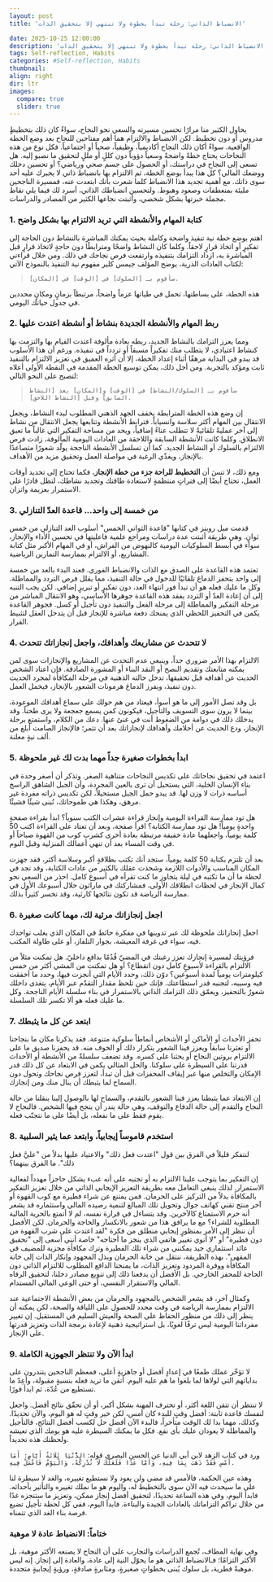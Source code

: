 ```yaml
---
layout: post
title: 'الانضباط الذاتي: رحلة تبدأ بخطوة ولا تنتهي إلا بتحقيق الذات'

date: 2025-10-25 12:00:00
description: 'الانضباط الذاتي: رحلة تبدأ بخطوة ولا تنتهي إلا بتحقيق الذات'
tags: Self-reflection, Habits
categories: #Self-reflection, Habits
thumbnail:
align: right
dir: ltr
images:
  compare: true
  slider: true
---
```



يحاول الكثير منا مرارًا تحسين مسيرته والسعي نحو النجاح، سواءً كان ذلك بتخطيطٍ مدروس أو دون تخطيط. لكن الانضباط والالتزام هما أهم مفتاحين للنجاح بعد وضع الخطة الواقعية. سواءً أكان ذلك النجاح أكاديمياً، وظيفياً، صحياً أو اجتماعياً. فكل نوع من هذه النجاحات يحتاج خطةً واضحةً وسعياً دؤوباً دون كللٍ أو مللٍ لتحقيق ما نصبو إليه. 
هل تسعى إلى النجاح في دراستك، أو الحصول على جسم صحي ورياضي؟ أو تحسين دخلك ووضعك المالي؟ كل هذا يبدأ بوضع الخطة، ثم الالتزام بها بانضباط ذاتي لا يجبرك عليه أحد سوى ذاتك. مع أهمية تجديد هذا الانضباط كلما شعرت بأنك ابتعدت عنه، فمسيرة الناجحين مليئة بمنعطفات وصعود وهبوط. ولتحسين انضباطك الذاتي، أسرد لك فيما يلي نقاط مجملة خبرتها بشكل شخصي، وأثبتت نجاعها الكثير من المصادر والدراسات.

### **1. كتابة المهام والأنشطة التي تريد الالتزام بها بشكل واضح**

اهتم بوضع خطة نية تنفيذ واضحة وكاملة بحيث يمكنك المباشرة بالنشاط دون الحاجة إلى تفكيرٍ أو اتخاذ قرارٍ لاحقاً. وكلما كان النشاط واضحًا ومترابطًا دون حاجةٍ لاتخاذ قرارٍ قبل المباشرة به، ازداد التزامك بتنفيذه وارتفعت فرص نجاحك في ذلك. 
ومن خلال قراءتي لكتاب العادات الذرية، يوضح المؤلف جيمس كلير مفهوم نية التنفيذ بالنموذج الآتي:

> `سأقوم بـ [السلوك] في [الوقت] في [المكان].`

هذه الخطة، على بساطتها، تحمل في طياتها عزماً واضحاً، مرتبطاً بزمانٍ ومكانٍ محددين في جدول حياتك اليومي.

### **2. ربط المهام والأنشطة الجديدة بنشاط أو أنشطة اعتدت عليها**

ومما يعزز التزامك بالنشاط الجديد، ربطه بعادة مألوفة اعتدت القيام بها والتزمت بها كنشاط اعتيادي، لا يتطلب منك تفكيراً مسبقاً أو تردداً في تنفيذه. ورغم أن هذا الأسلوب قد يبدو في البداية مرهقًا أثناء إعداد الخطة، إلا أن أثره العميق في تعزيز الالتزام بالتنفيذ ثابت ومؤكد بالتجربة.
ومن أجل ذلك، يمكن توسيع الخطة المقدمة في النقطة الأولى أعلاه لتصبح على النحو التالي:

> `سأقوم بـ [السلوك/النشاط] في [الوقت] و[المكان] بعد [النشاط السابق] وقبل [النشاط اللاحق].`


إن وضع هذه الخطة المترابطة يخفف الجهد الذهني المطلوب لبدء النشاط، ويجعل الانتقال بين المهام أكثر سلاسة وانسياباً. فترابط الأنشطة وتتابعها يجعل الانتقال من نشاط إلى آخر عمليةً تلقائيةً لا تتطلب عناءً إضافياً، ويحد من مساحة التفكير التي غالباً ما تعيق الانطلاق. وكلما كانت الأنشطة السابقة واللاحقة من العادات اليومية المألوفة، زادت فرص الالتزام بالسلوك أو النشاط الجديد. كما أن تسلسل الأنشطة الناجحة يولّد شعورًا متصاعدًا بالإنجاز، ويغذّي الرغبة في مواصلة العمل وتحقيق مزيد من الأهداف. 

ومع ذلك، لا تنسَ أن **التخطيط للراحة جزء من خطة الإنجاز**، فكما تحتاج إلى تحديد أوقات العمل، تحتاج أيضًا إلى فتراتٍ منتظمةٍ لاستعادة طاقتك وتجديد نشاطك، لتظل قادرًا على الاستمرار بعزيمة واتزان.

### **3. من خمسة إلى واحد... قاعدة العدّ التنازلي**

قدمت ميل روبنز في كتابها "قاعدة الثواني الخمس" أسلوب العد التنازلي من خمس ثوانٍ. وهي طريقة أثبتت عدة دراسات ومراجع علمية فاعليتها في تحسين الأداء والإنجاز، سواء في أبسط السلوكيات اليومية كالنهوض من الفراش، أو في المهام الأكبر مثل كتابة المشاريع، أو الالتزام بممارسة التمارين الرياضية.

تعتمد هذه القاعدة على الصدق مع الذات والانضباط الفوري. فعند البدء بالعد من خمسة إلى واحد يتحفز الدماغ تلقائيًا للدخول في حالة التنفيذ، مما يقلل فرص التردد والمماطلة. وكل ما عليك فعله هو أن تبدأ فور انتهاء العد، دون تفكيرٍ أو تبريرٍ إضافي. لكن يجب التنبه إلى أن إعادة العدّ أو التردد يفقد هذه القاعدة جوهرها الأساسي، وهو الانتقال المباشر من مرحلة التفكير والمماطلة إلى مرحلة الفعل والتنفيذ دون تأجيل أو كسل. فجوهر القاعدة يكمن في التحفيز اللحظي الذي يمنحك دفعة مباشرة للإنجاز قبل أن يتدخل العقل لتثبيط القرار.

### **4. لا تتحدث عن مشاريعك وأهدافك، واجعل إنجازاتك تتحدث**

الالتزام بهذا الأمر ضروري جداً، وينبغي عدم التحدث عن المشاريع والإنجازات سوى لمن يمكنه متابعتك وتقديم النصح أو النقد البناء أو المشورة الصادقة. فإن اعتاد الشخص الحديث عن أهدافه قبل تحقيقها، تدخل حالته الذهنية في مرحلة المكافأة لمجرد الحديث دون تنفيذ، ويفرز الدماغ هرمونات الشعور بالإنجاز، فيخمل العمل. 

بل وقد تصل الأمور إلى ما هو أسوأ، فيعتاد من هم حولك على سماع أهدافك الموعودة، بينما لا يرون سوى التسويف والتأجيل، فيكونون كمن يسمع جعجعة ولا يرى طحناً. وقد يدخلك ذلك في دوامة من الضغوط أنت في غنىً عنها. 
دعك من الكلام، واستمتع برحلة الإنجاز، ودع الحديث عن أحلامك وأهدافك لإنجازاتك بعد أن تثمر؛ فالإنجاز الصامت أبلغ من ألف نيةٍ معلنة.

### **5. ابدأ بخطوات صغيرة جداً مهما بدت لك غير ملحوظة**

اعتمد في تحقيق نجاحاتك على تكديس النجاحات متناهية الصغر. وتذكر أن أصغر وحدة في بناء الإنسان الخلية، التي يستحيل أن ترى بالعين المجردة، وأن الجبل الشاهق الراسخ أساسه ذرات لا وزن لها. 
قد يبدو حمل الجبل مستحيلاً، لكن تكديس ذراته مفردة غير مرهق، وهكذا هي طموحاتك، تُبنى شيئًا فشيئًا.

هل تود ممارسة القراءة اليومية وإنجاز قراءة عشرات الكتب سنوياً؟ ابدأ بقراءة صفحةٍ واحدةٍ يومياً!
هل تود ممارسة الكتابة؟ اقرأ صفحة، وبعد أن تعتاد على القراءة اكتب 50 كلمة يومياً، واجعلهما عادة خفيفة مرتبطة بعادة أخرى كشرب كوب من القهوة صباحاً أو في وقت المساء بعد أن تنهي أعمالك المنزلية وقبل النوم.

بعد أن تلتزم بكتابة 50 كلمة يومياً، ستجد أنك تكتب بطلاقةٍ أكبر وسلاسة أكثر، فقد جهزت المكان المناسب والأدوات اللازمة وشحذت عقلك بالكثير من عادات الكتابة، وقد تجد في لحظة ما أن ما تكتبه في ليلة يتجاوز ما كنت تقرأه في أسبوع كامل. 
احذر من السعي نحو كمال الإنجاز في لحظات انطلاقك الأولى، فمشاركتك في ماراثون خلال أسبوعك الأول في ممارسة الرياضة قد تكون نتائجها كارثية، وقد تخسر كثيراً بذلك.

### **6. اجعل إنجازاتك مرئية لك، مهما كانت صغيرة**

اجعل إنجازاتك ملحوظة لك عبر تدوينها في مفكرة حائط في المكان الذي يغلب تواجدك فيه، سواء في غرفة المعيشة، بجوار التلفاز، أو على طاولة المكتب. 

فرؤيتك لمسيرة إنجازك تعزز رغبتك في المضيّ قُدُمًا بدافع داخليّ. هل تمكنت مثلاً من الالتزام بالقراءة لأسبوعٍ كامل دون انقطاع؟ أو هل تمكنت من المشي أكثر من خمس كيلومترات يومياً لمدة أسبوعين؟ دوّن ذلك، وحدد الأيام التي أنجزت فيها، وحدد ما أخفقت فيه وسببه، لتجنبه قدر استطاعتك. فإنك حين تلحظ مقدار التقدّم عبر الأيام، يتغذى داخلك شعورٌ بالتحفيز، ويعمّق ذلك التزامك الذاتي بالاستمرار في بناء سلسلة الأيام الناجحة. وكل ما عليك فعله هو ألا تكسر تلك السلسلة.

### **7. ابتعد عن كل ما يثبطك**

تحفز الأحداث أو الأماكن أو الأشخاص أنماطاً سلوكية متنوعة. فقد يذكرنا مكان ما بنجاحنا أو تعثرنا سابقاً ويعزز فينا الشعور بتكرار ذلك أو الخوف منه. قد يحفزنا صديق ما على الالتزام بروتين النجاح أو يحثنا على كسره. وقد تضعف سلسلةٌ من الأنشطة أو الأحداث قدرتنا على السيطرة على سلوكنا. والحل المثالي يكمن في الابتعاد عن كل ذلك قدر الإمكان والتخلص منها عبر إيقاف المحفزات قبل أن تبدأ، لتعزز فرص نجاحك وتحول دون السماح لما يثبطك أن ينال منك ومن إنجازك. 

إن الابتعاد عما يثبطنا يعزز فينا الشعور بالتقدم، والسماح لها بالوصول إلينا ينقلنا من حالة النجاح والتقدم إلى حالة الدفاع والتوقف، وهي حالة يندر أن ينجح فيها الشخص. فالنجاح لا يقوم فقط على ما نفعله، بل أيضًا على ما نتجنّب فعله.

### **8. استخدم قاموساً إيجابياً، وابتعد عما يثير السلبية**

لنتفكر قليلاً في الفرق بين قول "اعتدت فعل ذلك" والاعتياد عليها بدلاً من "عليَّ فعل ذلك". ما الفرق بينهما؟

إن التفكير بما يتوجب علينا الالتزام به أو تجنبه على أنه عبء يشكل حاجزاً مهدداً لفعالية الاستمرار. لذلك ينبغي التعاملَ معه بطريقة التعزيز الإيجابي الذاتي من خلال تعزيز التفكير بالمكافأة بدلاً من التركيز على الحرمان. فمن يمتنع عن شراء فطيرة مع كوب القهوة أو آخر منتج تقني كهاتف جوال وتحويل تلك المبالغ لتنمية رصيده المالي واستثماره قد يشعر أنه حرم الاستمتاع كالآخرين. وقد يتساءل في قرارة نفسه، لم لا أتمتع بالحرية المالية المطلوبة للشراء؟ مع ما يرافق هذا من شعور بالانكسار والحاجة والحرمان. 
لكن الأفضل أن ننظر إلى الأمر بمنظورٍ إيجابي منطلق من فكرة "لقد اعتدت على شرب القهوة من دون فطيرة" أو "لا أنوي تغيير هاتفي الذي ينجز ما أحتاجه" خاصة أنني أسعى إلى "تحقيق عائد استثماري جيد يمكنني من شراء تلك الفطيرة وترك مكافأة مجزية للمضيف في المقهى". بهذه الطريقة، ننتقل من خانة الحرمان وبذل المجهود وإنكار الذات إلى خانة المكافأة ووفرة المردود وتعزيز الذات، ما يمنحنا الدافع المطلوب للالتزام الذاتي دون الحاجة للمحفز الخارجي. بل الأفضل أن يدفعنا ذلك إلى تنويع مصادر دخلنا، لتحقيق الرفاه المالي والاستقرار النفسي، أو حتى الوعي المالي المستدام.

وكمثال آخر، قد يشعر الشخص بالمجهود والحرمان من بعض الأنشطة الاجتماعية عند الالتزام بممارسة الرياضة في وقت محدد للحصول على اللياقة والصحة، لكن يمكنه أن ينظر إلى ذلك من منظور الحفاظ على الصحة والعيش السليم في المستقبل. إن تغيير مفرداتنا اليومية ليس ترفًا لغويًا، بل استراتيجية ذهنية لإعادة برمجة الذات وتعزيز قدرتها على الإنجاز.

### **9. ابدأ الآن ولا تنتظر الجهوزية الكاملة**

لا تؤخّر عملك طمعًا في إعدادٍ أفضل أو جاهزيةٍ أعلى، فمعظم الناجحين يتندرون على بداياتهم التي لولاها لما بلغوا ما هم عليه اليوم. أتقن ما تريد فعله بنسبةٍ مقبولة، وأعِدّ ما تستطيع من عُدّة، ثم ابدأ فورًا. 

لا تنتظر أن تتقن اللغة أكثر، أو تحترف المهنة بشكل أكبر، أو أن تحقّق نتائج أفضل. واجعل لنفسك قاعدة ثابتة: أفضل وقتٍ للبدء كان أمس، لكن خير وقتٍ له هو اليوم، والآن تحديدًا. وكذلك، مهما بدا لك الوقت متأخراً، فالبدء الآن أفضل حل لكسب أفضل النتائج، فالتأجيل والمماطلة لا يعودان عليك بأي نفع. فكل ما يمكنك السيطرة عليه هو يومك الذي تعيشه ولحظتك هذه تحديداً. 

ورد في كتاب الزهد لابن أبي الدنيا عن الحسن البصري قوله: 
`الدُّنْيَا ثَلَاثَةُ أَيَّامٍ: أَمَا أَمْسِ فَقَدْ ذَهَبَ بِمَا فِيهِ، وَأَمَّا غَدًا فَلَعَلَّكَ لَا تُدْرِكُهُ، وَالْيَوْمُ فَاعْمَلْ فِيهِ.`

وهذه عين الحكمة، فالأمس قد مضى ولن يعود ولا نستطيع تغييره، والغد لا سيطرة لنا على ما سيحدث فيه الآن سوى بالتخطيط له، واليوم هو ما نملك تغييره والتأثير بأحداثه. فابدأ اليوم، وفي هذه الساعة تحديدًا، لتحقيق أفضل إنجاز ممكن، وتعزيز ما ستنجزه غدًا من خلال تراكم التزاماتك بالعادات الجيدة والبناءة. فابدأ اليوم، ففي كل لحظة تأجيل تضيع فرصة بناء الغد الذي تتمناه.


### **ختاماً: الانضباط عادة لا موهبة**

وفي نهاية المطاف، تُجمع الدراسات والتجارب على أن النجاح لا يصنعه الأكثر موهبة، بل الأكثر التزامًا؛ فـالانضباط الذاتي هو ما يحوّل النية إلى عادة، والعادة إلى إنجاز. إنه ليس موهبةً فطرية، بل سلوك يُبنى بخطواتٍ صغيرةٍ، ومثابرةٍ صادقةٍ، ورؤيةٍ إيجابيةٍ متجددة.
